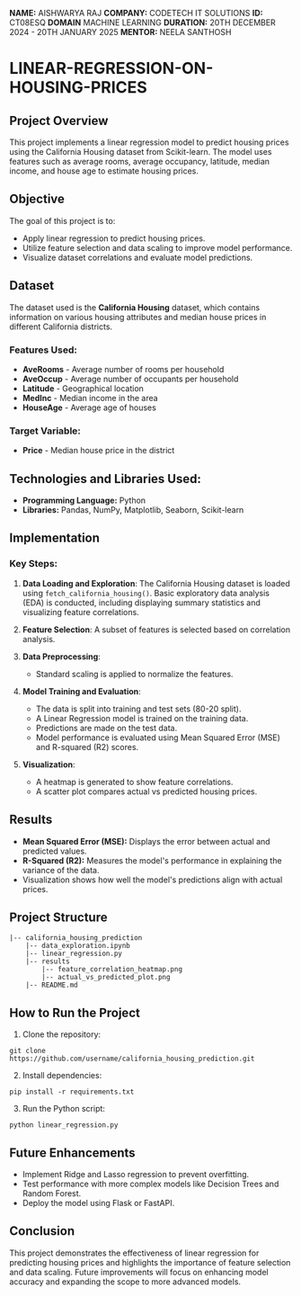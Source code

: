 **NAME:** AISHWARYA RAJ
**COMPANY:** CODETECH IT SOLUTIONS
**ID:** CT08ESQ
**DOMAIN** MACHINE LEARNING
**DURATION:** 20TH DECEMBER 2024 - 20TH JANUARY 2025
**MENTOR:** NEELA SANTHOSH
# LINEAR-REGRESSION-ON-HOUSING-PRICES

## Project Overview

This project implements a linear regression model to predict housing prices using the California Housing dataset from Scikit-learn. The model uses features such as average rooms, average occupancy, latitude, median income, and house age to estimate housing prices.

## Objective

The goal of this project is to:

- Apply linear regression to predict housing prices.
- Utilize feature selection and data scaling to improve model performance.
- Visualize dataset correlations and evaluate model predictions.

## Dataset

The dataset used is the **California Housing** dataset, which contains information on various housing attributes and median house prices in different California districts.

### Features Used:

- **AveRooms** - Average number of rooms per household
- **AveOccup** - Average number of occupants per household
- **Latitude** - Geographical location
- **MedInc** - Median income in the area
- **HouseAge** - Average age of houses

### Target Variable:

- **Price** - Median house price in the district

## Technologies and Libraries Used:

- **Programming Language:** Python
- **Libraries:** Pandas, NumPy, Matplotlib, Seaborn, Scikit-learn

## Implementation

### Key Steps:

1. **Data Loading and Exploration**: The California Housing dataset is loaded using `fetch_california_housing()`. Basic exploratory data analysis (EDA) is conducted, including displaying summary statistics and visualizing feature correlations.

2. **Feature Selection**: A subset of features is selected based on correlation analysis.

3. **Data Preprocessing**:

   - Standard scaling is applied to normalize the features.

4. **Model Training and Evaluation**:

   - The data is split into training and test sets (80-20 split).
   - A Linear Regression model is trained on the training data.
   - Predictions are made on the test data.
   - Model performance is evaluated using Mean Squared Error (MSE) and R-squared (R2) scores.

5. **Visualization**:

   - A heatmap is generated to show feature correlations.
   - A scatter plot compares actual vs predicted housing prices.

## Results

- **Mean Squared Error (MSE):** Displays the error between actual and predicted values.
- **R-Squared (R2):** Measures the model's performance in explaining the variance of the data.
- Visualization shows how well the model's predictions align with actual prices.

## Project Structure

```
|-- california_housing_prediction
    |-- data_exploration.ipynb
    |-- linear_regression.py
    |-- results
        |-- feature_correlation_heatmap.png
        |-- actual_vs_predicted_plot.png
    |-- README.md
```

## How to Run the Project

1. Clone the repository:

```
git clone https://github.com/username/california_housing_prediction.git
```

2. Install dependencies:

```
pip install -r requirements.txt
```

3. Run the Python script:

```
python linear_regression.py
```

## Future Enhancements

- Implement Ridge and Lasso regression to prevent overfitting.
- Test performance with more complex models like Decision Trees and Random Forest.
- Deploy the model using Flask or FastAPI.

## Conclusion

This project demonstrates the effectiveness of linear regression for predicting housing prices and highlights the importance of feature selection and data scaling. Future improvements will focus on enhancing model accuracy and expanding the scope to more advanced models.

